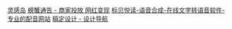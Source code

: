 [灵感岛](https://www.linggandaquan.com/)
[螃蟹通告 - 商家投放 网红变现](https://www.pangxietonggao.com/)
[标贝悦读-语音合成-在线文字转语音软件-专业的配音网站](https://yuedu.data-baker.com/)
[稿定设计 - 设计导航](https://www.designnavs.com/site/147.html)